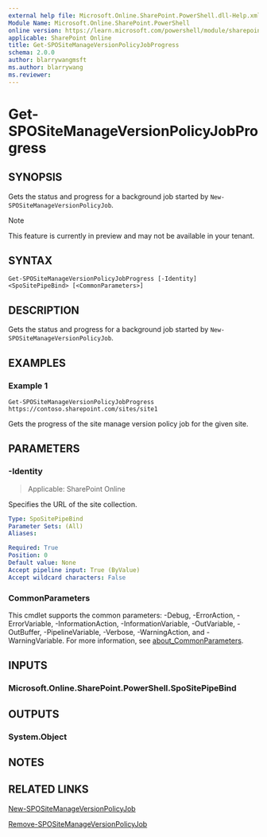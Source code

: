 ```yaml
---
external help file: Microsoft.Online.SharePoint.PowerShell.dll-Help.xml
Module Name: Microsoft.Online.SharePoint.PowerShell
online version: https://learn.microsoft.com/powershell/module/sharepoint-online/get-spositemanageversionpolicyjobprogress
applicable: SharePoint Online
title: Get-SPOSiteManageVersionPolicyJobProgress
schema: 2.0.0
author: blarrywangmsft
ms.author: blarrywang
ms.reviewer:
---
```


# Get-SPOSiteManageVersionPolicyJobProgress

## SYNOPSIS
Gets the status and progress for a background job started by `New-SPOSiteManageVersionPolicyJob`.
> [!NOTE]
> This feature is currently in preview and may not be available in your tenant.

## SYNTAX

```
Get-SPOSiteManageVersionPolicyJobProgress [-Identity] <SpoSitePipeBind> [<CommonParameters>]
```

## DESCRIPTION
Gets the status and progress for a background job started by `New-SPOSiteManageVersionPolicyJob`.

## EXAMPLES

### Example 1

```
Get-SPOSiteManageVersionPolicyJobProgress https://contoso.sharepoint.com/sites/site1
```

Gets the progress of the site manage version policy job for the given site.

## PARAMETERS

### -Identity

> Applicable: SharePoint Online

Specifies the URL of the site collection.

```yaml
Type: SpoSitePipeBind
Parameter Sets: (All)
Aliases:

Required: True
Position: 0
Default value: None
Accept pipeline input: True (ByValue)
Accept wildcard characters: False
```

### CommonParameters
This cmdlet supports the common parameters: -Debug, -ErrorAction, -ErrorVariable, -InformationAction, -InformationVariable, -OutVariable, -OutBuffer, -PipelineVariable, -Verbose, -WarningAction, and -WarningVariable. For more information, see [about_CommonParameters](http://go.microsoft.com/fwlink/?LinkID=113216).

## INPUTS

### Microsoft.Online.SharePoint.PowerShell.SpoSitePipeBind

## OUTPUTS

### System.Object
## NOTES

## RELATED LINKS

[New-SPOSiteManageVersionPolicyJob](New-SPOSiteManageVersionPolicyJob.md)

[Remove-SPOSiteManageVersionPolicyJob](Remove-SPOSiteManageVersionPolicyJob.md)
